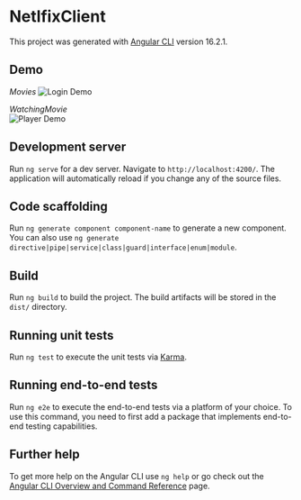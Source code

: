 # NetlfixClient

This project was generated with [Angular CLI](https://github.com/angular/angular-cli) version 16.2.1.

## Demo

_Movies_
![Login Demo](https://github.com/meofiscoding/Simple-Netflix-Web/blob/main/assets/moviesPreview.gif)

_WatchingMovie_
</br>
![Player Demo](https://github.com/meofiscoding/Simple-Netflix-Web/blob/main/assets/watch_movie_preview.gif)

## Development server

Run `ng serve` for a dev server. Navigate to `http://localhost:4200/`. The application will automatically reload if you change any of the source files.

## Code scaffolding

Run `ng generate component component-name` to generate a new component. You can also use `ng generate directive|pipe|service|class|guard|interface|enum|module`.

## Build

Run `ng build` to build the project. The build artifacts will be stored in the `dist/` directory.

## Running unit tests

Run `ng test` to execute the unit tests via [Karma](https://karma-runner.github.io).

## Running end-to-end tests

Run `ng e2e` to execute the end-to-end tests via a platform of your choice. To use this command, you need to first add a package that implements end-to-end testing capabilities.

## Further help

To get more help on the Angular CLI use `ng help` or go check out the [Angular CLI Overview and Command Reference](https://angular.io/cli) page.
